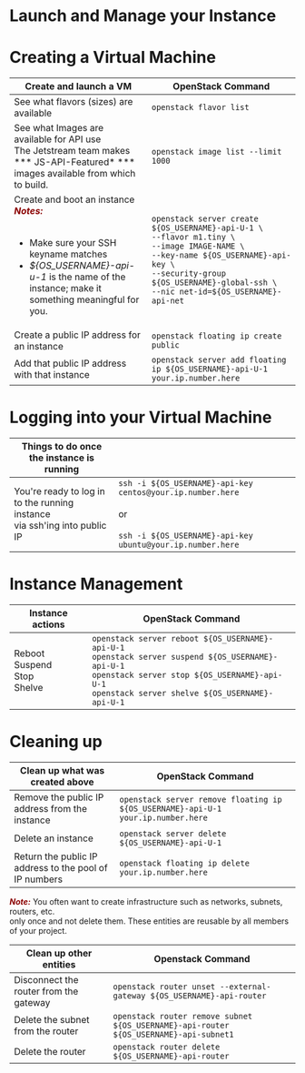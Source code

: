 # Launch and Manage your Instance

# Creating a Virtual Machine

| Create and launch a VM    | OpenStack Command |
|----- | ----- |
| See what flavors (sizes) are available | ```openstack flavor list``` |
| See what Images are available for API use<br>The Jetstream team makes *** JS-API-Featured* *** <br>images available from which to build.| ```openstack image list --limit 1000``` |
| Create and boot an instance<br><span style="color:darkred">***Notes:***</span><br><br><ul><li>Make sure your SSH keyname matches</li><li>*${OS_USERNAME}-api-u-1* is the name of the<br>instance; make it something meaningful for you.</li>     | ```openstack server create ${OS_USERNAME}-api-U-1 \```<br>```--flavor m1.tiny \```<br>```--image IMAGE-NAME \```<br>```--key-name ${OS_USERNAME}-api-key \```<br>```--security-group ${OS_USERNAME}-global-ssh \```<br>```--nic net-id=${OS_USERNAME}-api-net``` |
| Create a public IP address for an instance    | ```openstack floating ip create public```|
| Add that public IP address with that instance | ```openstack server add floating ip ${OS_USERNAME}-api-U-1 your.ip.number.here``` |

# Logging into your Virtual Machine

| Things to do once the instance is running ||
| ----- | -----|
| You're ready to log in to the running instance<br>via ssh'ing into public IP  | ```ssh -i ${OS_USERNAME}-api-key centos@your.ip.number.here```<br><br> or <br><br>```ssh -i ${OS_USERNAME}-api-key ubuntu@your.ip.number.here``` |


# Instance Management

|Instance actions | OpenStack Command | 
| ----- | ----- |
| Reboot<br>Suspend<br>Stop<br>Shelve<br>  | ```openstack server reboot ${OS_USERNAME}-api-U-1```<br>```openstack server suspend ${OS_USERNAME}-api-U-1```<br>```openstack server stop ${OS_USERNAME}-api-U-1```<br>```openstack server shelve ${OS_USERNAME}-api-U-1```   |

# Cleaning up
| Clean up what was created above       | OpenStack Command   |
| ----- | ----- |
| Remove the public IP address from the instance | ```openstack server remove floating ip ${OS_USERNAME}-api-U-1 your.ip.number.here```  |
| Delete an instance    | ```openstack server delete ${OS_USERNAME}-api-U-1```  |
| Return the public IP address to the pool of IP numbers | ```openstack floating ip delete your.ip.number.here```        |

<span style="color:darkred">***Note:***</span> You often want to create infrastructure such as networks, subnets, routers, etc.<br>only once and not delete them. These entities are reusable by all members of your project.

| Clean up other entities     | Openstack Command |
| ---- | ---- |
| Disconnect the router from the gateway        | ```openstack router unset --external-gateway ${OS_USERNAME}-api-router```     |
| Delete the subnet from the router     | ```openstack router remove subnet ${OS_USERNAME}-api-router ${OS_USERNAME}-api-subnet1```     |
| Delete the router     | ```openstack router delete ${OS_USERNAME}-api-router```       |
